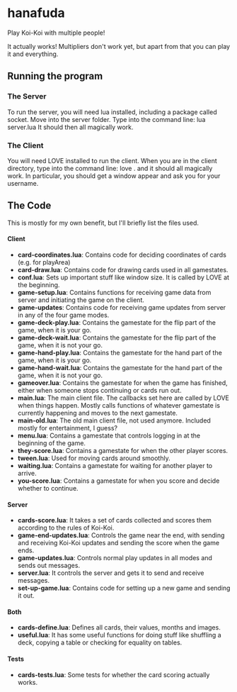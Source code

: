 # hanafuda
Play Koi-Koi with multiple people!

It actually works! Multipliers don't work yet, but apart from that you can play it and everything.

## Running the program

### The Server

To run the server, you will need lua installed, including a package called socket. Move into the server folder. Type into the command line: lua server.lua
It should then all magically work.

### The Client

You will need LOVE installed to run the client.
When you are in the client directory, type into the command line: love . and it should all magically work. In particular, you should get a window appear and ask you for your username.

## The Code

This is mostly for my own benefit, but I'll briefly list the files used.

#### Client
* **card-coordinates.lua**: Contains code for deciding coordinates of cards (e.g. for playArea)
* **card-draw.lua**: Contains code for drawing cards used in all gamestates.
* **conf.lua**: Sets up important stuff like window size. It is called by LOVE at the beginning.
* **game-setup.lua**: Contains functions for receiving game data from server and initiating the game on the client.
* **game-updates**: Contains code for receiving game updates from server in any of the four game modes.
* **game-deck-play.lua**: Contains the gamestate for the flip part of the game, when it is your go.
* **game-deck-wait.lua**: Contains the gamestate for the flip part of the game, when it is not your go.
* **game-hand-play.lua**: Contains the gamestate for the hand part of the game, when it is your go.
* **game-hand-wait.lua**: Contains the gamestate for the hand part of the game, when it is not your go.
* **gameover.lua**: Contains the gamestate for when the game has finished, either when someone stops continuing or cards run out.
* **main.lua**: The main client file. The callbacks set here are called by LOVE when things happen. Mostly calls functions of whatever gamestate is currently happening and moves to the next gamestate.
* **main-old.lua**: The old main client file, not used anymore. Included mostly for entertainment, I guess?
* **menu.lua**: Contains a gamestate that controls logging in at the beginning of the game.
* **they-score.lua**: Contains a gamestate for when the other player scores.
* **tween.lua**: Used for moving cards around smoothly.
* **waiting.lua**: Contains a gamestate for waiting for another player to arrive.
* **you-score.lua**: Contains a gamestate for when you score and decide whether to continue.

#### Server
* **cards-score.lua**: It takes a set of cards collected and scores them according to the rules of Koi-Koi.
* **game-end-updates.lua**: Controls the game near the end, with sending and receiving Koi-Koi updates and sending the score when the game ends.
* **game-updates.lua**: Controls normal play updates in all modes and sends out messages.
* **server.lua**: It controls the server and gets it to send and receive messages.
* **set-up-game.lua**: Contains code for setting up a new game and sending it out.

#### Both
* **cards-define.lua**: Defines all cards, their values, months and images.
* **useful.lua**: It has some useful functions for doing stuff like shuffling a deck, copying a table or checking for equality on tables.

#### Tests
* **cards-tests.lua**: Some tests for whether the card scoring actually works.

